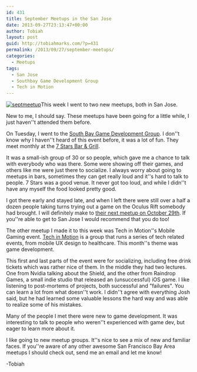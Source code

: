 ```yaml
---
id: 431
title: September Meetups in the San Jose
date: 2013-09-27T23:13:47+00:00
author: Tobiah
layout: post
guid: http://tobiahmarks.com/?p=431
permalink: /2013/09/27/september-meetups/
categories:
  - Meetups
tags:
  - San Jose
  - Southbay Game Development Group
  - Tech in Motion
---
```

[<img class="aligncenter size-full wp-image-471" alt="septmeetup" src="/assets/2013/09/septmeetup.jpg?resize=660%2C371" width="660" height="371" srcset="/assets/2013/09/septmeetup.jpg?w=1632 1632w, /assets/2013/09/septmeetup.jpg?resize=300%2C169 300w, /assets/2013/09/septmeetup.jpg?resize=1024%2C576 1024w, /assets/2013/09/septmeetup.jpg?w=1320 1320w" sizes="(max-width: 660px) 100vw, 660px" data-recalc-dims="1" />](/assets/2013/09/septmeetup.jpg)This week I went to two new meetups, both in San Jose.

New to me, I should say. These meetups have been going for a little while, I just haven''t attended them before.

On Tuesday, I went to the <a title="Southbay Game Development Group Meetup Page" href="http://www.meetup.com/southbay-game-development-group/" target="_blank">South Bay Game Development Group</a>. I don''t know why I haven''t heard of this event before, it was a lot of fun. They meet monthly at the <a title="7 Stars Bar & Grill" href="http://7starsbar.com/" target="_blank">7 Stars Bar & Grill</a>.

It was a small-ish group of 30 or so people, which gave me a chance to talk with everybody who was there. Some were showing off their games, and others like me were just there to socialize. I always worry about going to meetups in bars, sometimes they can get really loud and it''s hard to talk to people. 7 Stars was a good venue. It never got too loud, and while I didn''t have any myself the food looked pretty good.

I got there early and stayed late, and when I left there were still over a half a dozen people taking turns trying out a game on the Oculus Rift somebody had brought. I will definitely make to <a href="http://www.meetup.com/southbay-game-development-group/events/142600972/" target="_blank">their next meetup on October 29th</a>. If you''re able to get to San Jose I would recommend that you do too!

The other meetup I made it to this week was Tech in Motion''s Mobile Gaming event. <a title="Tech in Motion Silicon Valley" href="http://www.meetup.com/TechinMotionSiliconValley/events/138632122/" target="_blank">Tech in Motion</a> is a group that runs a series of tech related events, from mobile UX design to healthcare. This month''s theme was game development.

This first and last parts of the event were for socializing, including free drink tickets which was rather nice of them. In the middle they had two lectures. One from Nvidia talking about the Shield, and the other from Raindrop Games, a small indie studio that released an (unsuccessful) iOS game. I like listening to post-mortems of projects, both successful and "failures". You can learn a lot from what doesn''t work. I didn''t agree with everything Josh said, but he had learned some valuable lessons the hard way and was able to realize some of his mistakes.

Many of the people I met there were new to game development. It was interesting to talk to people who weren''t experienced with game dev, but eager to learn more about it.

I like going to new meetup groups. It''s nice to see a mix of new and familiar faces. If you''re aware of any other awesome San Francisco Bay Area meetups I should check out, send me an email and let me know!

-Tobiah